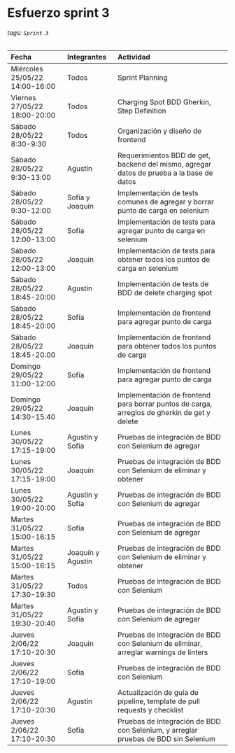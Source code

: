 # Esfuerzo sprint 3

###### tags: `Sprint 3`

| Fecha                          | Integrantes       | Actividad                                                                                   |
|:------------------------------ |:----------------- |:------------------------------------------------------------------------------------------- |
| Miércoles 25/05/22 14:00-16:00 | Todos             | Sprint Planning                                                                             |
| Viernes 27/05/22 18:00-20:00   | Todos             | Charging Spot BDD Gherkin, Step Definition                                                  |
| Sábado 28/05/22 8:30-9:30      | Todos             | Organización y diseño de frontend                                                           |
| Sábado 28/05/22 9:30-13:00     | Agustín           | Requerimientos BDD de get, backend del mismo, agregar datos de prueba a la base de datos    |
| Sábado 28/05/22 9:30-12:00     | Sofía y Joaquín   | Implementación de tests comunes de agregar y borrar punto de carga en selenium              |
| Sábado 28/05/22 12:00-13:00    | Sofía             | Implementación de tests para agregar punto de carga en selenium                             |
| Sábado 28/05/22 12:00-13:00    | Joaquín           | Implementación de tests para obtener todos los puntos de carga en selenium                  |
| Sábado 28/05/22 18:45-20:00    | Agustín           | Implementación de tests de BDD de delete charging spot                                      |
| Sábado 28/05/22 18:45-20:00    | Sofía             | Implementación de frontend para agregar punto de carga                                      |
| Sábado 28/05/22 18:45-20:00    | Joaquín           | Implementación de frontend para obtener todos los puntos de carga                           |
| Domingo 29/05/22 11:00-12:00   | Sofía             | Implementación de frontend para agregar punto de carga                                      |
| Domingo 29/05/22 14:30-15:40   | Joaquín           | Implementación de frontend para borrar puntos de carga, arreglos de gherkin de get y delete |
| Lunes 30/05/22 17:15-19:00     | Agustín y Sofia   | Pruebas de integración de BDD con Selenium de agregar                                       |
| Lunes 30/05/22 17:15-19:00     | Joaquín           | Pruebas de integración de BDD con Selenium de eliminar y obtener                            |
| Lunes 30/05/22 19:00-20:00     | Agustín y Sofía   | Pruebas de integración de BDD con Selenium de agregar                                       |
| Martes 31/05/22 15:00-16:15    | Sofía             | Pruebas de integración de BDD con Selenium de agregar                                       |
| Martes 31/05/22 15:00-16:15    | Joaquín y Agustín | Pruebas de integración de BDD con Selenium de eliminar y obtener                            |
| Martes 31/05/22 17:30-19:30    | Todos             | Pruebas de integración de BDD con Selenium                                                  |
| Martes 31/05/22 19:30-20:40    | Agustín y Sofía   | Pruebas de integración de BDD con Selenium de agregar                                       |
| Jueves 2/06/22 17:10-20:30     | Joaquín           | Pruebas de integración de BDD con Selenium de eliminar, arreglar warnings de linters        |
| Jueves 2/06/22 17:10-19:00     | Sofía             | Pruebas de integración de BDD con Selenium                                                  |
| Jueves 2/06/22 17:10-20:30     | Agustín           | Actualización de guía de pipeline, template de pull requests y checklist                    |
| Jueves 2/06/22 17:10-20:30     | Sofía             | Pruebas de integración de BDD con Selenium, y arreglar pruebas de BDD sin Selenium          |